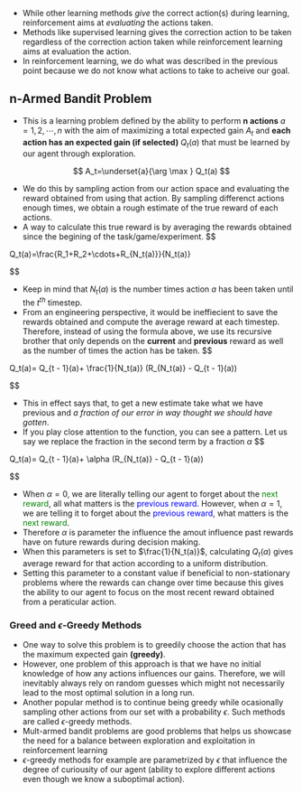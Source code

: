 - While other learning methods *give* the correct action(s) during learning, reinforcement aims at *evaluating* the actions taken.
- Methods like supervised learning gives the correction action to be taken regardless of the correction action taken while reinforcement learning aims at evaluation the action.
- In reinforcement learning, we do what was described in the previous point because we do not know what actions to take to acheive our goal.

## n-Armed Bandit Problem
- This is  a learning problem defined by the ability to perform **n actions** $a = 1, 2, \cdots, n$ with the aim of maximizing a total expected gain $A_t$ and **each action has an expected gain (if selected)**  $Q_t(a)$ that must be learned by our agent through exploration.

$$
A_t=\underset{a}{\arg \max } Q_t(a)
$$

- We do this by sampling action from our action space and evaluating the reward obtained from using that action. By sampling differenct actions enough times, we obtain a rough estimate of the true reward of each actions.
- A way to calculate this true reward is by averaging the rewards obtained since the begining of the task/game/experiment.
$$

Q_t(a)=\frac{R_1+R_2+\cdots+R_{N_t(a)}}{N_t(a)}

$$
- Keep in mind that $N_t(a)$ is the number times action $a$ has been taken until the $t^{th}$ timestep.
- From an engineering perspective, it would be ineffiecient to save the rewards obtained and compute the average reward  at each timestep. Therefore, instead of using the formula above, we use its recursive brother that only depends on the **current** and **previous** reward as well as the number of times the action has be taken.
$$

Q_t(a)= Q_{t - 1}(a)+ \frac{1}{N_t(a)} (R_{N_t(a)} - Q_{t - 1}(a))

$$
- This in effect says that, to get a new estimate take what we have previous and *a fraction of our error in way thought we should have gotten*.
- If you play close attention to the function, you can see a pattern. Let us say we replace the fraction in the second term by a fraction $\alpha$
$$

Q_t(a)= Q_{t - 1}(a)+ \alpha (R_{N_t(a)} - Q_{t - 1}(a))

$$
- When  $\alpha=0$, we are literally telling our agent to forget about the <span style="color:green"> next reward</span>, all what matters is the <span style="color:blue">previous reward</span>. However, when $\alpha=1$, we are telling it to forget about the <span style="color:blue">previous reward</span>, what matters is the <span style="color:green">next reward</span>.
- Therefore $\alpha$ is parameter the influence the amout influence past rewards have on future rewards during decision making.
- When this parameters is set to $\frac{1}{N_t(a)}$, calculating $Q_t(a)$ gives average reward for that action according to a uniform distribution.
- Setting this parameter to a constant value if beneficial to non-stationary problems where the rewards can change over time because this gives the ability to our agent to focus on the most recent reward obtained from a peraticular action.
### Greed and $\epsilon$-Greedy Methods
- One way to solve this problem is to greedily choose the action that has the maximum expected gain **(greedy)**.
- However, one problem of this approach is that we have no initial knowledge of how any actions influences our gains. Therefore, we will inevitably always rely on random guesses which might not necessarily lead to the most optimal solution in a long run.
- Another popular method is to continue being greedy while ocasionally sampling other actions from our set with a probability $\epsilon$. Such methods are called $\epsilon$-greedy methods.
- Mult-armed bandit problems are good problems that helps us showcase the need for a balance between exploration and exploitation in reinforcement learning
-  $\epsilon$-greedy methods for example are parametrized by $\epsilon$ that influence the degree of curiousity of our agent (ability to explore different actions even though we know a suboptimal action).
